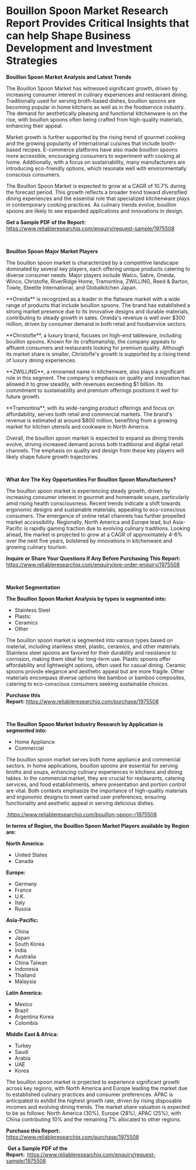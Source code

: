 <p><h1>Bouillon Spoon Market Research Report Provides Critical Insights that can help Shape Business Development and Investment Strategies</h1></p><p><strong>Bouillon Spoon Market Analysis and Latest Trends</strong></p>
<p><p>The Bouillon Spoon Market has witnessed significant growth, driven by increasing consumer interest in culinary experiences and restaurant dining. Traditionally used for serving broth-based dishes, bouillon spoons are becoming popular in home kitchens as well as in the foodservice industry. The demand for aesthetically pleasing and functional kitchenware is on the rise, with bouillon spoons often being crafted from high-quality materials, enhancing their appeal.</p><p>Market growth is further supported by the rising trend of gourmet cooking and the growing popularity of international cuisines that include broth-based recipes. E-commerce platforms have also made bouillon spoons more accessible, encouraging consumers to experiment with cooking at home. Additionally, with a focus on sustainability, many manufacturers are introducing eco-friendly options, which resonate well with environmentally conscious consumers.</p><p>The Bouillon Spoon Market is expected to grow at a CAGR of 10.7% during the forecast period. This growth reflects a broader trend toward diversified dining experiences and the essential role that specialized kitchenware plays in contemporary cooking practices. As culinary trends evolve, bouillon spoons are likely to see expanded applications and innovations in design.</p></p>
<p><strong>Get a Sample PDF of the Report:&nbsp;</strong> <a href="https://www.reliableresearchiq.com/enquiry/request-sample/1975508?utm_campaign=3217&utm_medium=2&utm_source=Github&utm_content=ia&utm_term=15042025&utm_id=bouillon-spoon">https://www.reliableresearchiq.com/enquiry/request-sample/1975508</a></p>
<p>&nbsp;</p>
<p><strong>Bouillon Spoon Major Market Players</strong></p>
<p><p>The bouillon spoon market is characterized by a competitive landscape dominated by several key players, each offering unique products catering to diverse consumer needs. Major players include Walco, Sabre, Oneida, Winco, Christofle, RiverRidge Home, Tramontina, ZWILLING, Reed & Barton, Towle, Steelite International, and Globalkitchen Japan.</p><p>**Oneida** is recognized as a leader in the flatware market with a wide range of products that include bouillon spoons. The brand has established a strong market presence due to its innovative designs and durable materials, contributing to steady growth in sales. Oneida's revenue is well over $300 million, driven by consumer demand in both retail and foodservice sectors.</p><p>**Christofle**, a luxury brand, focuses on high-end tableware, including bouillon spoons. Known for its craftsmanship, the company appeals to affluent consumers and restaurants looking for premium quality. Although its market share is smaller, Christofle's growth is supported by a rising trend of luxury dining experiences.</p><p>**ZWILLING**, a renowned name in kitchenware, also plays a significant role in this segment. The company’s emphasis on quality and innovation has allowed it to grow steadily, with revenues exceeding $1 billion. Its commitment to sustainability and premium offerings positions it well for future growth.</p><p>**Tramontina**, with its wide-ranging product offerings and focus on affordability, serves both retail and commercial markets. The brand's revenue is estimated at around $800 million, benefiting from a growing market for kitchen utensils and cookware in North America.</p><p>Overall, the bouillon spoon market is expected to expand as dining trends evolve, driving increased demand across both traditional and digital retail channels. The emphasis on quality and design from these key players will likely shape future growth trajectories.</p></p>
<p>&nbsp;</p>
<p><strong>What Are The Key Opportunities For Bouillon Spoon Manufacturers?</strong></p>
<p><p>The bouillon spoon market is experiencing steady growth, driven by increasing consumer interest in gourmet and homemade soups, particularly amid rising health consciousness. Recent trends indicate a shift towards ergonomic designs and sustainable materials, appealing to eco-conscious consumers. The emergence of online retail channels has further propelled market accessibility. Regionally, North America and Europe lead, but Asia-Pacific is rapidly gaining traction due to evolving culinary traditions. Looking ahead, the market is projected to grow at a CAGR of approximately 4-6% over the next five years, bolstered by innovations in kitchenware and growing culinary tourism.</p></p>
<p><strong>Inquire or Share Your Questions If Any Before Purchasing This Report:</strong> <a href="https://www.reliableresearchiq.com/enquiry/pre-order-enquiry/1975508?utm_campaign=3217&utm_medium=2&utm_source=Github&utm_content=ia&utm_term=15042025&utm_id=bouillon-spoon">https://www.reliableresearchiq.com/enquiry/pre-order-enquiry/1975508</a></p>
<p>&nbsp;</p>
<p><strong>Market Segmentation</strong></p>
<p><strong>The Bouillon Spoon Market Analysis by types is segmented into:</strong></p>
<p><ul><li>Stainless Steel</li><li>Plastic</li><li>Ceramics</li><li>Other</li></ul></p>
<p><p>The bouillon spoon market is segmented into various types based on material, including stainless steel, plastic, ceramics, and other materials. Stainless steel spoons are favored for their durability and resistance to corrosion, making them ideal for long-term use. Plastic spoons offer affordability and lightweight options, often used for casual dining. Ceramic spoons provide elegance and aesthetic appeal but are more fragile. Other materials encompass diverse options like bamboo or bamboo composites, catering to eco-conscious consumers seeking sustainable choices.</p></p>
<p><strong>Purchase this Report:&nbsp;</strong><a href="https://www.reliableresearchiq.com/purchase/1975508?utm_campaign=3217&utm_medium=2&utm_source=Github&utm_content=ia&utm_term=15042025&utm_id=bouillon-spoon">https://www.reliableresearchiq.com/purchase/1975508</a></p>
<p>&nbsp;</p>
<p><strong>The Bouillon Spoon Market Industry Research by Application is segmented into:</strong></p>
<p><ul><li>Home Appliance</li><li>Commercial</li></ul></p>
<p><p>The bouillon spoon market serves both home appliance and commercial sectors. In home applications, bouillon spoons are essential for serving broths and soups, enhancing culinary experiences in kitchens and dining tables. In the commercial market, they are crucial for restaurants, catering services, and food establishments, where presentation and portion control are vital. Both contexts emphasize the importance of high-quality materials and ergonomic designs to meet varied user preferences, ensuring functionality and aesthetic appeal in serving delicious dishes.</p></p>
<p><a href="https://www.reliableresearchiq.com/bouillon-spoon-r1975508?utm_campaign=3217&utm_medium=2&utm_source=Github&utm_content=ia&utm_term=15042025&utm_id=bouillon-spoon">&nbsp;https://www.reliableresearchiq.com/bouillon-spoon-r1975508</a></p>
<p><strong>In terms of Region, the Bouillon Spoon Market Players available by Region are:</strong></p>
<p>
    <p> <strong> North America: </strong>
        <ul>
            <li>United States</li>
            <li>Canada</li>
        </ul>
        </p> 
    <p> <strong> Europe: </strong>
        <ul>
            <li>Germany</li>
            <li>France</li>
            <li>U.K.</li>
            <li>Italy</li>
            <li>Russia</li>
        </ul>
        </p> 
    <p> <strong> Asia-Pacific: </strong>
        <ul>
            <li>China</li>
            <li>Japan</li>
            <li>South Korea</li>
            <li>India</li>
            <li>Australia</li>
            <li>China Taiwan</li>
            <li>Indonesia</li>
            <li>Thailand</li>
            <li>Malaysia</li>
        </ul>
        </p> 
    <p> <strong> Latin America: </strong>
        <ul>
            <li>Mexico</li>
            <li>Brazil</li>
            <li>Argentina Korea</li>
            <li>Colombia</li>
        </ul>
        </p> 
    <p> <strong> Middle East & Africa: </strong>
        <ul>
            <li>Turkey</li>
            <li>Saudi</li>
            <li>Arabia</li>
            <li>UAE</li>
            <li>Korea</li>
        </ul>
    </p>
    </p>
<p><p>The bouillon spoon market is projected to experience significant growth across key regions, with North America and Europe leading the market due to established culinary practices and consumer preferences. APAC is anticipated to exhibit the highest growth rate, driven by rising disposable incomes and evolving dining trends. The market share valuation is expected to be as follows: North America (30%), Europe (28%), APAC (25%), with China contributing 10% and the remaining 7% allocated to other regions.</p></p>
<p><strong>Purchase this Report: </strong><a href="https://www.reliableresearchiq.com/purchase/1975508?utm_campaign=3217&utm_medium=2&utm_source=Github&utm_content=ia&utm_term=15042025&utm_id=bouillon-spoon">https://www.reliableresearchiq.com/purchase/1975508</a></p>
<p>&nbsp;<strong>Get a Sample PDF of the Report:&nbsp;&nbsp;</strong><a href="https://www.reliableresearchiq.com/enquiry/request-sample/1975508?utm_campaign=3217&utm_medium=2&utm_source=Github&utm_content=ia&utm_term=15042025&utm_id=bouillon-spoon">https://www.reliableresearchiq.com/enquiry/request-sample/1975508</a></p>
<p><strong></strong></p>
<p><p></p><p></p><p></p></p>